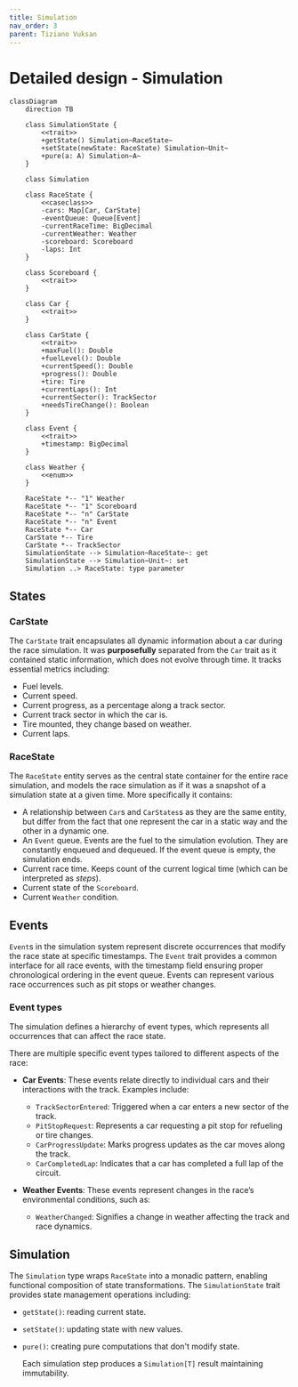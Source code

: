 ```yaml
---
title: Simulation
nav_order: 3
parent: Tiziano Vuksan
---
```


# Detailed design - Simulation

```mermaid
classDiagram
    direction TB

    class SimulationState {
        <<trait>>
        +getState() Simulation~RaceState~
        +setState(newState: RaceState) Simulation~Unit~
        +pure(a: A) Simulation~A~
    }

    class Simulation
    
    class RaceState {
        <<caseclass>>
        -cars: Map[Car, CarState]
        -eventQueue: Queue[Event]
        -currentRaceTime: BigDecimal
        -currentWeather: Weather
        -scoreboard: Scoreboard
        -laps: Int
    }

    class Scoreboard {
        <<trait>>
    }

    class Car {
        <<trait>>
    }

    class CarState {
        <<trait>>
        +maxFuel(): Double
        +fuelLevel(): Double
        +currentSpeed(): Double
        +progress(): Double
        +tire: Tire
        +currentLaps(): Int
        +currentSector(): TrackSector
        +needsTireChange(): Boolean
    }

    class Event {
        <<trait>>
        +timestamp: BigDecimal
    }

    class Weather {
        <<enum>>
    }

    RaceState *-- "1" Weather
    RaceState *-- "1" Scoreboard
    RaceState *-- "n" CarState
    RaceState *-- "n" Event
    RaceState *-- Car
    CarState *-- Tire
    CarState *-- TrackSector
    SimulationState --> Simulation~RaceState~: get
    SimulationState --> Simulation~Unit~: set
    Simulation ..> RaceState: type parameter

```

## States

### CarState

The `CarState` trait encapsulates all dynamic information about a car during the race simulation.
It was **purposefully** separated from the `Car` trait as it contained static information, which does not evolve through
time.
It tracks essential metrics including:

- Fuel levels.
- Current speed.
- Current progress, as a percentage along a track sector.
- Current track sector in which the car is.
- Tire mounted, they change based on weather.
- Current laps.

### RaceState

The `RaceState` entity serves as the central state container for the entire race simulation, and models the race
simulation
as if it was a snapshot of a simulation state at a given time.
More specifically it contains:

- A relationship between `Car`s and `CarStates`s as they are the same entity, but differ from the fact that one
  represent the car in a static way and the other in a dynamic one.
- An `Event` queue. Events are the fuel to the simulation evolution. They are constantly enqueued and dequeued. If the
  event queue is empty, the simulation ends.
- Current race time. Keeps count of the current logical time (which can be interpreted as _steps_).
- Current state of the `Scoreboard`.
- Current `Weather` condition.

## Events

`Event`s in the simulation system represent discrete occurrences that modify the race state at specific timestamps. The
`Event` trait provides a common interface for all race events, with the timestamp field ensuring proper chronological
ordering in the event queue. Events can represent various race occurrences such as pit stops or weather changes.

### Event types

The simulation defines a hierarchy of event types, which represents all occurrences that
can affect the race state.

There are multiple specific event types tailored to different aspects of the race:

- **Car Events**: These events relate directly to individual cars and their interactions with the track.
  Examples include:
    - `TrackSectorEntered`: Triggered when a car enters a new sector of the track.
    - `PitStopRequest`: Represents a car requesting a pit stop for refueling or tire changes.
    - `CarProgressUpdate`: Marks progress updates as the car moves along the track.
    - `CarCompletedLap`: Indicates that a car has completed a full lap of the circuit.

- **Weather Events**: These events represent changes in the race’s environmental conditions, such as:
    - `WeatherChanged`: Signifies a change in weather affecting the track and race dynamics.

## Simulation

The `Simulation` type wraps `RaceState` into a monadic pattern, enabling functional composition of state
transformations. The `SimulationState` trait provides state management operations including:

- `getState()`: reading current state.
- `setState()`: updating state with new values.
- `pure()`: creating pure computations that don't modify state.

  Each simulation step produces a `Simulation[T]` result maintaining immutability.
  
